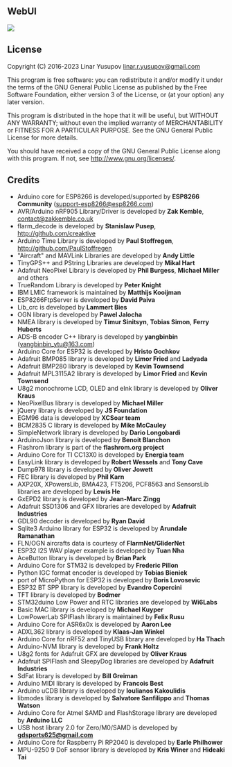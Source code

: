 ## WebUI

![](https://github.com/lyusupov/SoftRF/raw/master/documents/images/softrf_sw.jpg)

## License

Copyright (C) 2016-2023 Linar Yusupov <linar.r.yusupov@gmail.com>

This program is free software: you can redistribute it and/or modify
it under the terms of the GNU General Public License as published by
the Free Software Foundation, either version 3 of the License, or
(at your option) any later version.

This program is distributed in the hope that it will be useful,
but WITHOUT ANY WARRANTY; without even the implied warranty of
MERCHANTABILITY or FITNESS FOR A PARTICULAR PURPOSE.  See the
GNU General Public License for more details.

You should have received a copy of the GNU General Public License
along with this program.  If not, see <http://www.gnu.org/licenses/>.

## Credits

 * Arduino core for ESP8266 is developed/supported by **ESP8266 Community** (support-esp8266@esp8266.com)
 * AVR/Arduino nRF905 Library/Driver is developed by **Zak Kemble**, contact@zakkemble.co.uk
 * flarm_decode is developed by **Stanislaw Pusep**, http://github.com/creaktive
 * Arduino Time Library is developed by **Paul Stoffregen**, http://github.com/PaulStoffregen
 * "Aircraft" and MAVLink Libraries are developed by **Andy Little**
 * TinyGPS++ and PString Libraries are developed by **Mikal Hart**
 * Adafruit NeoPixel Library is developed by **Phil Burgess**, **Michael Miller** and others
 * TrueRandom Library is developed by **Peter Knight**
 * IBM LMIC framework is maintained by **Matthijs Kooijman**
 * ESP8266FtpServer is developed by **David Paiva**
 * Lib_crc is developed by **Lammert Bies**
 * OGN library is developed by **Pawel Jalocha**
 * NMEA library is developed by **Timur Sinitsyn**, **Tobias Simon**, **Ferry Huberts**
 * ADS-B encoder C++ library is developed by **yangbinbin** (yangbinbin_ytu@163.com)
 * Arduino Core for ESP32 is developed by **Hristo Gochkov**
 * Adafruit BMP085 library is developed by **Limor Fried** and **Ladyada**
 * Adafruit BMP280 library is developed by **Kevin Townsend**
 * Adafruit MPL3115A2 library is developed by **Limor Fried** and **Kevin Townsend**
 * U8g2 monochrome LCD, OLED and eInk library is developed by **Oliver Kraus**
 * NeoPixelBus library is developed by **Michael Miller**
 * jQuery library is developed by **JS Foundation**
 * EGM96 data is developed by **XCSoar team**
 * BCM2835 C library is developed by **Mike McCauley**
 * SimpleNetwork library is developed by **Dario Longobardi**
 * ArduinoJson library is developed by **Benoit Blanchon**
 * Flashrom library is part of the **flashrom.org project**
 * Arduino Core for TI CC13X0 is developed by **Energia team**
 * EasyLink library is developed by **Robert Wessels** and **Tony Cave**
 * Dump978 library is developed by **Oliver Jowett**
 * FEC library is developed by **Phil Karn**
 * AXP20X, XPowersLib, BMA423, FT5206, PCF8563 and SensorsLib libraries are developed by **Lewis He**
 * GxEPD2 library is developed by **Jean-Marc Zingg**
 * Adafruit SSD1306 and GFX libraries are developed by **Adafruit Industries**
 * GDL90 decoder is developed by **Ryan David**
 * Sqlite3 Arduino library for ESP32 is developed by **Arundale Ramanathan**
 * FLN/OGN aircrafts data is courtesy of **FlarmNet/GliderNet**
 * ESP32 I2S WAV player example is developed by **Tuan Nha**
 * AceButton library is developed by **Brian Park**
 * Arduino Core for STM32 is developed by **Frederic Pillon**
 * Python IGC format encoder is developed by **Tobias Bieniek**
 * port of MicroPython for ESP32 is developed by **Boris Lovosevic**
 * ESP32 BT SPP library is developed by **Evandro Copercini**
 * TFT library is developed by **Bodmer**
 * STM32duino Low Power and RTC libraries are developed by **Wi6Labs**
 * Basic MAC library is developed by **Michael Kuyper**
 * LowPowerLab SPIFlash library is maintained by **Felix Rusu**
 * Arduino Core for ASR6x0x is developed by **Aaron Lee**
 * ADXL362 library is developed by **Klaas-Jan Winkel**
 * Arduino Core for nRF52 and TinyUSB library are developed by **Ha Thach**
 * Arduino-NVM library is developed by **Frank Holtz**
 * U8g2 fonts for Adafruit GFX are developed by **Oliver Kraus**
 * Adafruit SPIFlash and SleepyDog libraries are developed by **Adafruit Industries**
 * SdFat library is developed by **Bill Greiman**
 * Arduino MIDI library is developed by **Francois Best**
 * Arduino uCDB library is developed by **Ioulianos Kakoulidis**
 * libmodes library is developed by **Salvatore Sanfilippo** and **Thomas Watson**
 * Arduino Core for Atmel SAMD and FlashStorage library are developed by **Arduino LLC**
 * USB host library 2.0 for Zero/M0/SAMD is developed by **gdsports625@gmail.com**
 * Arduino Core for Raspberry Pi RP2040 is developed by **Earle Philhower**
 * MPU-9250 9 DoF sensor library is developed by **Kris Winer** and **Hideaki Tai**
